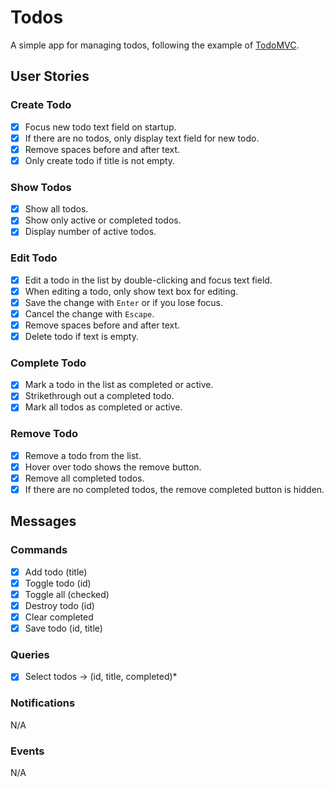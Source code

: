 # Todos

A simple app for managing todos, following the example
of [TodoMVC](https://todomvc.com).

## User Stories

### Create Todo

- [x] Focus new todo text field on startup.
- [x] If there are no todos, only display text field for new todo.
- [x] Remove spaces before and after text.
- [x] Only create todo if title is not empty.

### Show Todos

- [x] Show all todos.
- [x] Show only active or completed todos.
- [x] Display number of active todos.

### Edit Todo

- [x] Edit a todo in the list by double-clicking and focus text field.
- [x] When editing a todo, only show text box for editing.
- [x] Save the change with `Enter` or if you lose focus.
- [x] Cancel the change with `Escape`.
- [x] Remove spaces before and after text.
- [x] Delete todo if text is empty.

### Complete Todo

- [x] Mark a todo in the list as completed or active.
- [x] Strikethrough out a completed todo.
- [x] Mark all todos as completed or active.

### Remove Todo

- [x] Remove a todo from the list.
- [x] Hover over todo shows the remove button.
- [x] Remove all completed todos.
- [x] If there are no completed todos, the remove completed button is hidden.

## Messages

### Commands

- [x] Add todo (title)
- [x] Toggle todo (id)
- [x] Toggle all (checked)
- [x] Destroy todo (id)
- [x] Clear completed
- [x] Save todo (id, title)

### Queries

- [x] Select todos -> (id, title, completed)\*

### Notifications

N/A

### Events

N/A
